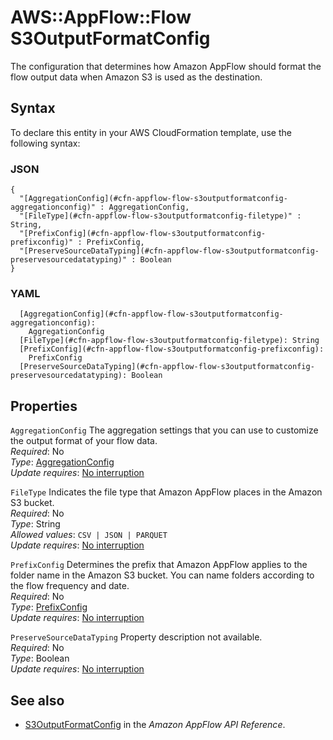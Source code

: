 # AWS::AppFlow::Flow S3OutputFormatConfig<a name="aws-properties-appflow-flow-s3outputformatconfig"></a>

 The configuration that determines how Amazon AppFlow should format the flow output data when Amazon S3 is used as the destination\. 

## Syntax<a name="aws-properties-appflow-flow-s3outputformatconfig-syntax"></a>

To declare this entity in your AWS CloudFormation template, use the following syntax:

### JSON<a name="aws-properties-appflow-flow-s3outputformatconfig-syntax.json"></a>

```
{
  "[AggregationConfig](#cfn-appflow-flow-s3outputformatconfig-aggregationconfig)" : AggregationConfig,
  "[FileType](#cfn-appflow-flow-s3outputformatconfig-filetype)" : String,
  "[PrefixConfig](#cfn-appflow-flow-s3outputformatconfig-prefixconfig)" : PrefixConfig,
  "[PreserveSourceDataTyping](#cfn-appflow-flow-s3outputformatconfig-preservesourcedatatyping)" : Boolean
}
```

### YAML<a name="aws-properties-appflow-flow-s3outputformatconfig-syntax.yaml"></a>

```
  [AggregationConfig](#cfn-appflow-flow-s3outputformatconfig-aggregationconfig): 
    AggregationConfig
  [FileType](#cfn-appflow-flow-s3outputformatconfig-filetype): String
  [PrefixConfig](#cfn-appflow-flow-s3outputformatconfig-prefixconfig): 
    PrefixConfig
  [PreserveSourceDataTyping](#cfn-appflow-flow-s3outputformatconfig-preservesourcedatatyping): Boolean
```

## Properties<a name="aws-properties-appflow-flow-s3outputformatconfig-properties"></a>

`AggregationConfig`  <a name="cfn-appflow-flow-s3outputformatconfig-aggregationconfig"></a>
 The aggregation settings that you can use to customize the output format of your flow data\.   
*Required*: No  
*Type*: [AggregationConfig](aws-properties-appflow-flow-aggregationconfig.md)  
*Update requires*: [No interruption](https://docs.aws.amazon.com/AWSCloudFormation/latest/UserGuide/using-cfn-updating-stacks-update-behaviors.html#update-no-interrupt)

`FileType`  <a name="cfn-appflow-flow-s3outputformatconfig-filetype"></a>
 Indicates the file type that Amazon AppFlow places in the Amazon S3 bucket\.   
*Required*: No  
*Type*: String  
*Allowed values*: `CSV | JSON | PARQUET`  
*Update requires*: [No interruption](https://docs.aws.amazon.com/AWSCloudFormation/latest/UserGuide/using-cfn-updating-stacks-update-behaviors.html#update-no-interrupt)

`PrefixConfig`  <a name="cfn-appflow-flow-s3outputformatconfig-prefixconfig"></a>
 Determines the prefix that Amazon AppFlow applies to the folder name in the Amazon S3 bucket\. You can name folders according to the flow frequency and date\.   
*Required*: No  
*Type*: [PrefixConfig](aws-properties-appflow-flow-prefixconfig.md)  
*Update requires*: [No interruption](https://docs.aws.amazon.com/AWSCloudFormation/latest/UserGuide/using-cfn-updating-stacks-update-behaviors.html#update-no-interrupt)

`PreserveSourceDataTyping`  <a name="cfn-appflow-flow-s3outputformatconfig-preservesourcedatatyping"></a>
Property description not available\.  
*Required*: No  
*Type*: Boolean  
*Update requires*: [No interruption](https://docs.aws.amazon.com/AWSCloudFormation/latest/UserGuide/using-cfn-updating-stacks-update-behaviors.html#update-no-interrupt)

## See also<a name="aws-properties-appflow-flow-s3outputformatconfig--seealso"></a>
+ [S3OutputFormatConfig](https://docs.aws.amazon.com/appflow/1.0/APIReference/API_S3OutputFormatConfig.html) in the *Amazon AppFlow API Reference*\.

